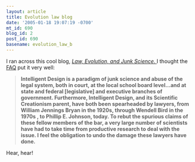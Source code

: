 ```yaml
---
layout: article
title: Evolution law blog
date: '2005-01-18 19:07:19 -0700'
mt_id: 690
blog_id: 2
post_id: 690
basename: evolution_law_b
---
```

I ran across this cool blog, <i><a href="http://brightline.typepad.com/law_evolution_science_and/">Law, Evolution, and Junk Science. </a></i> I thought the <a href="http://brightline.typepad.com/law_evolution_science_and/frequently_asked_questions/index.html">FAQ</a> put it very well:<blockquote><b>Intelligent Design is a paradigm of junk science and abuse of the legal system, both in court, at the local school board level...and at state and federal [legislative] and executive branches of government. Furthermore, Intelligent Design, and its Scientific Creationism parent, have both been spearheaded by lawyers, from William Jennings Bryan in the 1920s, through Wendell Bird in the 1970s , to Phillip E. Johnson, today. To rebut the spurious claims of these fellow members of the bar, a very large number of scientists have had to take time from productive research to deal with the issue. I feel the obligation to undo the damage these lawyers have done.</b></blockquote>

Hear, hear!
